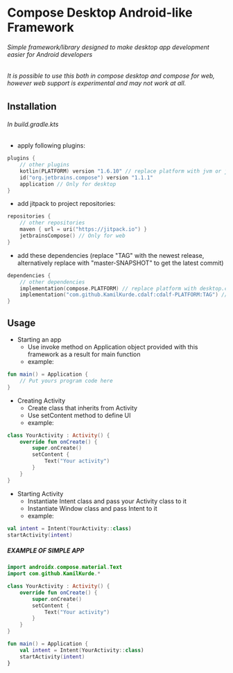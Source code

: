 # Compose Desktop Android-like Framework

###### Simple framework/library designed to make desktop app development easier for Android developers

###### It is possible to use this both in compose desktop and compose for web, however web support is experimental and may not work at all.

## Installation

###### In build.gradle.kts

* apply following plugins:

```kotlin
plugins {
	// other plugins
	kotlin(PLATFORM) version "1.6.10" // replace platform with jvm or js
	id("org.jetbrains.compose") version "1.1.1"
	application // Only for desktop
}
 ```

* add jitpack to project repositories:

```kotlin
repositories {
	// other repositories
	maven { url = uri("https://jitpack.io") }
	jetbrainsCompose() // Only for web
}
```

* add these dependencies (replace "TAG" with the newest release, alternatively replace with "master-SNAPSHOT" to get the latest commit)

```kotlin
dependencies {
	// other dependencies
	implementation(compose.PLATFORM) // replace platform with desktop.currentOs for desktop and with "web.core" for web
	implementation("com.github.KamilKurde.cdalf:cdalf-PLATFORM:TAG") // replace platform with jvm for desktop, and with js for web
}
```

## Usage

* Starting an app
	* Use invoke method on Application object provided with this framework as a result for main function
	* example:

```kotlin
fun main() = Application {
	// Put yours program code here
}
```

* Creating Activity
	* Create class that inherits from Activity
	* Use setContent method to define UI
	* example:

```kotlin
class YourActivity : Activity() {
	override fun onCreate() {
		super.onCreate()
		setContent {
			Text("Your activity")
		}
	}
}
```

* Starting Activity
	* Instantiate Intent class and pass your Activity class to it
	* Instantiate Window class and pass Intent to it
	* example:

```kotlin
val intent = Intent(YourActivity::class)
startActivity(intent)
```

##### EXAMPLE OF SIMPLE APP

```kotlin
import androidx.compose.material.Text
import com.github.KamilKurde.*

class YourActivity : Activity() {
	override fun onCreate() {
		super.onCreate()
		setContent {
			Text("Your activity")
		}
	}
}

fun main() = Application {
	val intent = Intent(YourActivity::class)
	startActivity(intent)
}
```